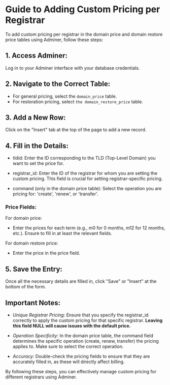 # Guide to Adding Custom Pricing per Registrar

To add custom pricing per registrar in the domain price and domain restore price tables using Adminer, follow these steps:

## 1. Access Adminer:

Log in to your Adminer interface with your database credentials.

## 2. Navigate to the Correct Table:

- For general pricing, select the `domain_price` table.
- For restoration pricing, select `the domain_restore_price` table.

## 3. Add a New Row:

Click on the "Insert" tab at the top of the page to add a new record.

## 4. Fill in the Details:

- tldid: Enter the ID corresponding to the TLD (Top-Level Domain) you want to set the price for.

- registrar_id: Enter the ID of the registrar for whom you are setting the custom pricing. This field is crucial for setting registrar-specific pricing.

- command (only in the domain price table): Select the operation you are pricing for: 'create', 'renew', or 'transfer'.

### Price Fields:

For domain price:

- Enter the prices for each term (e.g., m0 for 0 months, m12 for 12 months, etc.). Ensure to fill in at least the relevant fields.

For domain restore price:

- Enter the price in the price field.

## 5. Save the Entry:

Once all the necessary details are filled in, click "Save" or "Insert" at the bottom of the form.

## Important Notes:

- *Unique Registrar Pricing:* Ensure that you specify the registrar_id correctly to apply the custom pricing for that specific registrar. **Leaving this field NULL will cause issues with the default price.**

- *Operation Specificity:* In the domain price table, the command field determines the specific operation (create, renew, transfer) the pricing applies to. Make sure to select the correct operation.

- *Accuracy:* Double-check the pricing fields to ensure that they are accurately filled in, as these will directly affect billing.

By following these steps, you can effectively manage custom pricing for different registrars using Adminer.